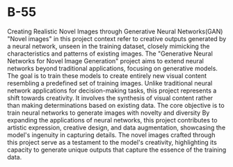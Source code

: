 # B-55
Creating Realistic Novel Images through Generative Neural Networks(GAN)
"Novel images" in this project context refer to creative outputs generated by a neural network, unseen in the training dataset, closely mimicking the characteristics and patterns of existing images.
The "Generative Neural Networks for Novel Image Generation" project aims to extend neural networks beyond traditional applications, focusing on generative models. The goal is to train these models to create entirely new visual content resembling a predefined set of training images.
Unlike traditional neural network applications for decision-making tasks, this project represents a shift towards creativity. It involves the synthesis of visual content rather than making determinations based on existing data.
The core objective is to train neural networks to generate images with novelty and diversity
By expanding the applications of neural networks, this project contributes to artistic expression, creative design, and data augmentation, showcasing the model's ingenuity in capturing  details.
The novel images crafted through this project serve as a testament to the model's creativity, highlighting its capacity to generate unique outputs that capture the essence of the training data.

